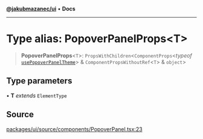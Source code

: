 [**@jakubmazanec/ui**](../README.md) • **Docs**

---

# Type alias: PopoverPanelProps\<T\>

> **PopoverPanelProps**\<`T`\>: `PropsWithChildren`\<`ComponentProps`\<_typeof_
> [`usePopoverPanelTheme`](../functions/usePopoverPanelTheme.md)\> &
> `ComponentPropsWithoutRef`\<`T`\> & `object`\>

## Type parameters

• **T** _extends_ `ElementType`

## Source

[packages/ui/source/components/PopoverPanel.tsx:23](https://github.com/jakubmazanec/tools/blob/ff982fbbc1a4d22edeaae8b283ad7d8de4b15bd8/packages/ui/source/components/PopoverPanel.tsx#L23)
